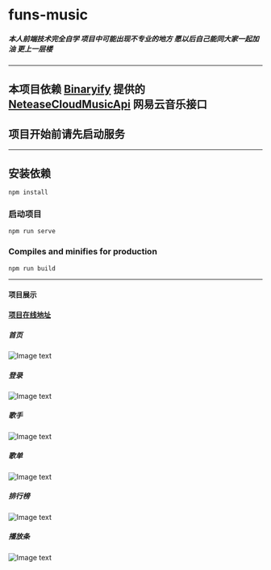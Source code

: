 # funs-music

##### 本人前端技术完全自学 项目中可能出现不专业的地方   愿以后自己能同大家一起加油 更上一层楼

*****

## 本项目依赖 [Binaryify](https://github.com/Binaryify) 提供的 [NeteaseCloudMusicApi](https://github.com/Binaryify/NeteaseCloudMusicApi.git) 网易云音乐接口

## 项目开始前请先启动服务

*****

## 安装依赖
```
npm install
```

### 启动项目
```
npm run serve
```

### Compiles and minifies for production
```
npm run build
```
*****

#### 项目展示

#### [项目在线地址](http://47.100.187.223/)

##### 首页
![Image text](https://gitee.com/ycjmeet/fun-music/blob/master/static/1%E3%80%81%E9%A6%96%E9%A1%B5.png)

##### 登录
![Image text](https://gitee.com/ycjmeet/fun-music/blob/master/static/2%E3%80%81%E7%99%BB%E5%BD%95%E9%A1%B5.png)

##### 歌手
![Image text](https://gitee.com/ycjmeet/fun-music/blob/master/static/3%E3%80%81%E6%AD%8C%E6%89%8B.png)

##### 歌单
![Image text](https://gitee.com/ycjmeet/fun-music/blob/master/static/4%E3%80%81%E6%AD%8C%E5%8D%95.png)

##### 排行榜
![Image text](https://gitee.com/ycjmeet/fun-music/blob/master/static/5%E3%80%81%E6%8E%92%E8%A1%8C%E6%A6%9C.png)

##### 播放条
![Image text](https://gitee.com/ycjmeet/fun-music/blob/master/static/6%E3%80%81playbar.png)
